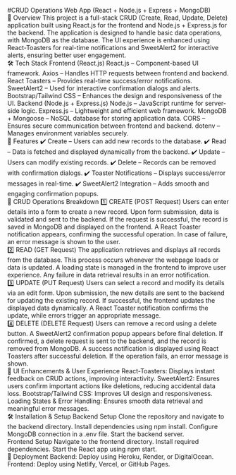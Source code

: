 #CRUD Operations Web App (React + Node.js + Express + MongoDB)
<br>
📌 Overview
This project is a full-stack CRUD (Create, Read, Update, Delete) application built using React.js for the frontend and Node.js + Express.js for the backend. The application is designed to handle basic data operations, with MongoDB as the database. The UI experience is enhanced using React-Toasters for real-time notifications and SweetAlert2 for interactive alerts, ensuring better user engagement.
<br>
🛠 Tech Stack
Frontend (React.js)
React.js – Component-based UI framework.
Axios – Handles HTTP requests between frontend and backend.
React Toasters – Provides real-time success/error notifications.
SweetAlert2 – Used for interactive confirmation dialogs and alerts.
Bootstrap/Tailwind CSS – Enhances the design and responsiveness of the UI.
Backend (Node.js + Express.js)
Node.js – JavaScript runtime for server-side logic.
Express.js – Lightweight and efficient web framework.
MongoDB + Mongoose – NoSQL database for storing application data.
CORS – Ensures secure communication between frontend and backend.
dotenv – Manages environment variables securely.
<br>
🚀 Features
✔️ Create – Users can add new records to the database.
✔️ Read – Data is fetched and displayed dynamically from the backend.
✔️ Update – Users can modify existing records.
✔️ Delete – Records can be removed with confirmation dialogs.
✔️ Toaster Notifications – Displays success/error messages in real-time.
✔️ SweetAlert2 Integration – Adds smooth and engaging confirmation popups.
<br>
🔧 CRUD Operations Breakdown
1️⃣ CREATE (POST Request)
Users can enter details into a form to create a new record.
Upon form submission, data is validated and sent to the backend.
If the request is successful, the record is saved in MongoDB and displayed on the frontend.
A React Toaster notification appears, confirming the successful operation.
In case of failure, an error message is shown to the user.
<br>
2️⃣ READ (GET Request)
The application retrieves and displays all records from the database.
This process occurs whenever the webpage loads or data is updated.
A loading state is managed in the frontend to improve user experience.
Any failure in data retrieval results in an error notification.
<br>
3️⃣ UPDATE (PUT Request)
Users can select a record and modify its details via an edit form.
Upon submission, the new details are sent to the backend for updating the existing record.
If successful, the frontend updates the displayed data dynamically.
A React Toaster notification confirms the update, while errors trigger an appropriate message.
<br>
4️⃣ DELETE (DELETE Request)
Users can remove a record using a delete button.
A SweetAlert2 confirmation popup appears before final deletion.
If confirmed, a delete request is sent to the backend, and the record is removed from MongoDB.
A success notification is displayed using React Toasters after successful deletion.
If the operation fails, an error message is shown.
<br>
📸 UI Enhancements & User Experience
React-Toasters: Displays instant feedback on CRUD actions, improving interactivity.
SweetAlert2: Ensures users confirm important actions like deletions, reducing accidental data loss.
Bootstrap/Tailwind CSS: Improves UI design and responsiveness.
Loading States & Error Handling: Ensures smooth data retrieval and meaningful error messages.
<br>
🛠 Installation & Setup
Backend Setup
Clone the repository and navigate to the backend directory.
Install dependencies using npm install.
Configure MongoDB connection in a .env file.
Start the backend server.
<br>
Frontend Setup
Navigate to the frontend directory.
Install required dependencies.
Start the React app using npm start.
<br>
🚀 Deployment
Backend: Deploy using Heroku, Render, or DigitalOcean.
Frontend: Deploy using Netlify, Vercel, or GitHub Pages.
